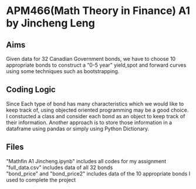 # APM466(Math Theory in Finance) A1 by Jincheng Leng

## Aims
Given data for 32 Canadian Government bonds, we have to choose 10 appropriate bonds to construct a “0-5 year” yield,spot and forward curves using some techniques such as bootstrapping.

## Coding Logic
Since Each type of bond has many characteristics which we would like to keep track of, using objected oriented programming may be a good choice. I constucted a class and consider each bond as an object to keep track of their information. Another approach is to store those information in a dataframe using pandas or simply using Python Dictionary.

## Files
"Mathfin A1 Jincheng.ipynb" includes all codes for my assignment  
"full_data.csv" includes data of all 32 bonds  
"bond_price" and "bond_price2" includes data of the 10 appropriate bonds I used to complete the project



